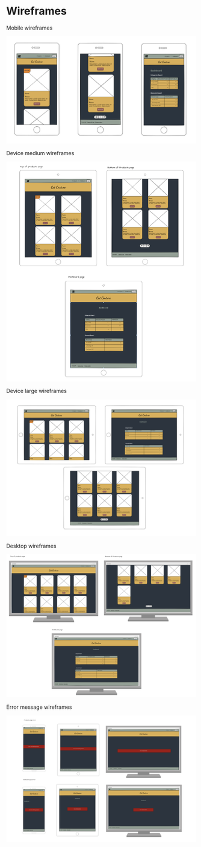 # Wireframes

<!-- TODO: Add wireframe -->

Mobile wireframes

![img](./Mobile-wireframes.png)

Device medium wireframes

![img](./Device-medium-wireframes.png)

Device large wireframes

![img](./Device-large-wireframes.png)

Desktop wireframes

![img](./Desktop-wireframes.png)

Error message wireframes

![img](./Error-wireframes.png)
